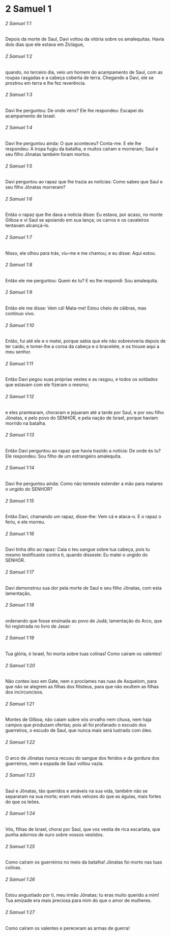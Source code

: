 # 2 Samuel 1

###### 2 Samuel 1:1

Depois da morte de Saul, Davi voltou da vitória sobre os amalequitas. Havia dois dias que ele estava em Ziclague,

###### 2 Samuel 1:2

quando, no terceiro dia, veio um homem do acampamento de Saul, com as roupas rasgadas e a cabeça coberta de terra. Chegando a Davi, ele se prostrou em terra e lhe fez reverência.

###### 2 Samuel 1:3

Davi lhe perguntou: De onde vens? Ele lhe respondeu: Escapei do acampamento de Israel.

###### 2 Samuel 1:4

Davi lhe perguntou ainda: O que aconteceu? Conta-me. E ele lhe respondeu: A tropa fugiu da batalha, e muitos caíram e morreram; Saul e seu filho Jônatas também foram mortos.

###### 2 Samuel 1:5

Davi perguntou ao rapaz que lhe trazia as notícias: Como sabes que Saul e seu filho Jônatas morreram?

###### 2 Samuel 1:6

Então o rapaz que lhe dava a notícia disse: Eu estava, por acaso, no monte Gilboa e vi Saul se apoiando em sua lança; os carros e os cavaleiros tentavam alcançá-lo.

###### 2 Samuel 1:7

Nisso, ele olhou para trás, viu-me e me chamou; e eu disse: Aqui estou.

###### 2 Samuel 1:8

Então ele me perguntou: Quem és tu? E eu lhe respondi: Sou amalequita.

###### 2 Samuel 1:9

Então ele me disse: Vem cá! Mata-me! Estou cheio de cãibras, mas continuo vivo.

###### 2 Samuel 1:10

Então, fui até ele e o matei, porque sabia que ele não sobreviveria depois de ter caído; e tomei-lhe a coroa da cabeça e o bracelete, e os trouxe aqui a meu senhor.

###### 2 Samuel 1:11

Então Davi pegou suas próprias vestes e as rasgou, e todos os soldados que estavam com ele fizeram o mesmo;

###### 2 Samuel 1:12

e eles prantearam, choraram e jejuaram até a tarde por Saul, e por seu filho Jônatas, e pelo povo do SENHOR, e pela nação de Israel, porque haviam morrido na batalha.

###### 2 Samuel 1:13

Então Davi perguntou ao rapaz que havia trazido a notícia: De onde és tu? Ele respondeu: Sou filho de um estrangeiro amalequita.

###### 2 Samuel 1:14

Davi lhe perguntou ainda: Como não temeste estender a mão para matares o ungido do SENHOR?

###### 2 Samuel 1:15

Então Davi, chamando um rapaz, disse-lhe: Vem cá e ataca-o. E o rapaz o feriu, e ele morreu.

###### 2 Samuel 1:16

Davi tinha dito ao rapaz: Caia o teu sangue sobre tua cabeça, pois tu mesmo testificaste contra ti, quando disseste: Eu matei o ungido do SENHOR.

###### 2 Samuel 1:17

Davi demonstrou sua dor pela morte de Saul e seu filho Jônatas, com esta lamentação,

###### 2 Samuel 1:18

ordenando que fosse ensinada ao povo de Judá; lamentação do Arco, que foi registrada no livro de Jasar:

###### 2 Samuel 1:19

Tua glória, ó Israel, foi morta sobre tuas colinas! Como caíram os valentes!

###### 2 Samuel 1:20

Não contes isso em Gate, nem o proclames nas ruas de Asquelom, para que não se alegrem as filhas dos filisteus, para que não exultem as filhas dos incircuncisos.

###### 2 Samuel 1:21

Montes de Gilboa, não caiam sobre vós orvalho nem chuva, nem haja campos que produzam ofertas; pois ali foi profanado o escudo dos guerreiros, o escudo de Saul, que nunca mais será lustrado com óleo.

###### 2 Samuel 1:22

O arco de Jônatas nunca recuou do sangue dos feridos e da gordura dos guerreiros, nem a espada de Saul voltou vazia.

###### 2 Samuel 1:23

Saul e Jônatas, tão queridos e amáveis na sua vida, também não se separaram na sua morte; eram mais velozes do que as águias, mais fortes do que os leões.

###### 2 Samuel 1:24

Vós, filhas de Israel, chorai por Saul, que vos vestia de rica escarlata, que punha adornos de ouro sobre vossos vestidos.

###### 2 Samuel 1:25

Como caíram os guerreiros no meio da batalha! Jônatas foi morto nas tuas colinas.

###### 2 Samuel 1:26

Estou angustiado por ti, meu irmão Jônatas; tu eras muito querido a mim! Tua amizade era mais preciosa para mim do que o amor de mulheres.

###### 2 Samuel 1:27

Como caíram os valentes e pereceram as armas de guerra!

